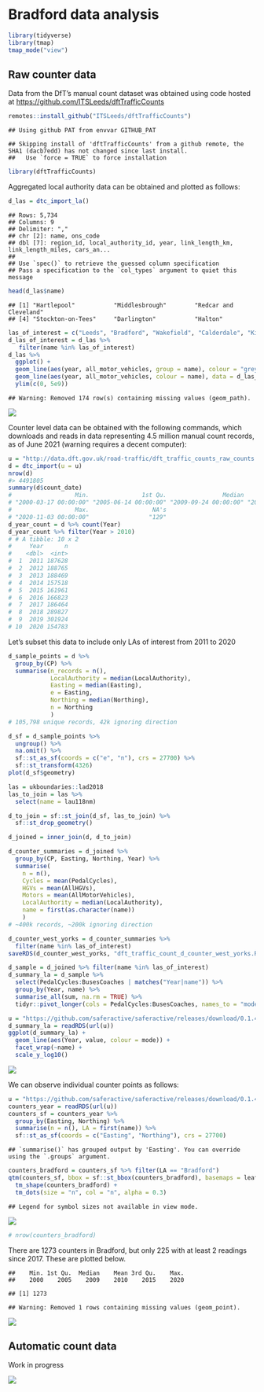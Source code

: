 Bradford data analysis
================

``` r
library(tidyverse)
library(tmap)
tmap_mode("view")
```

## Raw counter data

Data from the DfT’s manual count dataset was obtained using code hosted
at <https://github.com/ITSLeeds/dftTrafficCounts>

``` r
remotes::install_github("ITSLeeds/dftTrafficCounts")
```

    ## Using github PAT from envvar GITHUB_PAT

    ## Skipping install of 'dftTrafficCounts' from a github remote, the SHA1 (dacb7edd) has not changed since last install.
    ##   Use `force = TRUE` to force installation

``` r
library(dftTrafficCounts)
```

Aggregated local authority data can be obtained and plotted as follows:

``` r
d_las = dtc_import_la()
```

    ## Rows: 5,734
    ## Columns: 9
    ## Delimiter: ","
    ## chr [2]: name, ons_code
    ## dbl [7]: region_id, local_authority_id, year, link_length_km, link_length_miles, cars_an...
    ## 
    ## Use `spec()` to retrieve the guessed column specification
    ## Pass a specification to the `col_types` argument to quiet this message

``` r
head(d_las$name)
```

    ## [1] "Hartlepool"           "Middlesbrough"        "Redcar and Cleveland"
    ## [4] "Stockton-on-Tees"     "Darlington"           "Halton"

``` r
las_of_interest = c("Leeds", "Bradford", "Wakefield", "Calderdale", "Kirklees")
d_las_of_interest = d_las %>%
   filter(name %in% las_of_interest)
d_las %>% 
  ggplot() +
  geom_line(aes(year, all_motor_vehicles, group = name), colour = "grey") +
  geom_line(aes(year, all_motor_vehicles, colour = name), data = d_las_of_interest, size = 1.2) +
  ylim(c(0, 5e9))
```

    ## Warning: Removed 174 row(s) containing missing values (geom_path).

![](bradford_files/figure-gfm/cars-1.png)<!-- -->

Counter level data can be obtained with the following commands, which
downloads and reads in data representing 4.5 million manual count
records, as of June 2021 (warning requires a decent computer):

``` r
u = "http://data.dft.gov.uk/road-traffic/dft_traffic_counts_raw_counts.zip"
d = dtc_import(u = u)
nrow(d)
#> 4491805
summary(d$count_date)
#                  Min.               1st Qu.                Median                  Mean               3rd Qu. 
# "2000-03-17 00:00:00" "2005-06-14 00:00:00" "2009-09-24 00:00:00" "2010-06-22 13:06:26" "2015-10-07 00:00:00" 
#                  Max.                  NA's 
# "2020-11-03 00:00:00"                 "129" 
d_year_count = d %>% count(Year)
d_year_count %>% filter(Year > 2010)
# # A tibble: 10 x 2
#     Year      n
#    <dbl>  <int>
#  1  2011 187628
#  2  2012 188765
#  3  2013 188469
#  4  2014 157518
#  5  2015 161961
#  6  2016 166823
#  7  2017 186464
#  8  2018 289827
#  9  2019 301924
# 10  2020 154783
```

Let’s subset this data to include only LAs of interest from 2011 to 2020

``` r
d_sample_points = d %>% 
  group_by(CP) %>% 
  summarise(n_records = n(),
            LocalAuthority = median(LocalAuthority),
            Easting = median(Easting),
            e = Easting,
            Northing = median(Northing),
            n = Northing
            )
# 105,798 unique records, 42k ignoring direction

d_sf = d_sample_points %>% 
  ungroup() %>% 
  na.omit() %>% 
  sf::st_as_sf(coords = c("e", "n"), crs = 27700) %>% 
  sf::st_transform(4326)
plot(d_sf$geometry)

las = ukboundaries::lad2018
las_to_join = las %>% 
  select(name = lau118nm)

d_to_join = sf::st_join(d_sf, las_to_join) %>% 
  sf::st_drop_geometry()

d_joined = inner_join(d, d_to_join)

d_counter_summaries = d_joined %>% 
  group_by(CP, Easting, Northing, Year) %>% 
  summarise(
    n = n(),
    Cycles = mean(PedalCycles),
    HGVs = mean(AllHGVs),
    Motors = mean(AllMotorVehicles),
    LocalAuthority = median(LocalAuthority),
    name = first(as.character(name))
    )
# ~400k records, ~200k ignoring direction

d_counter_west_yorks = d_counter_summaries %>% 
  filter(name %in% las_of_interest)
saveRDS(d_counter_west_yorks, "dft_traffic_count_d_counter_west_yorks.Rds")

d_sample = d_joined %>% filter(name %in% las_of_interest)
d_summary_la = d_sample %>%
  select(PedalCycles:BusesCoaches | matches("Year|name")) %>% 
  group_by(Year, name) %>%
  summarise_all(sum, na.rm = TRUE) %>%
  tidyr::pivot_longer(cols = PedalCycles:BusesCoaches, names_to = "mode")
```

``` r
u = "https://github.com/saferactive/saferactive/releases/download/0.1.4/dft_traffic_counts_d_summary_la.Rds"
d_summary_la = readRDS(url(u))
ggplot(d_summary_la) +
  geom_line(aes(Year, value, colour = mode)) +
  facet_wrap(~name) +
  scale_y_log10()
```

![](bradford_files/figure-gfm/unnamed-chunk-6-1.png)<!-- -->

We can observe individual counter points as follows:

``` r
u = "https://github.com/saferactive/saferactive/releases/download/0.1.4/dft_traffic_count_d_counter_west_yorks.Rds"
counters_year = readRDS(url(u))
counters_sf = counters_year %>% 
  group_by(Easting, Northing) %>% 
  summarise(n = n(), LA = first(name)) %>% 
  sf::st_as_sf(coords = c("Easting", "Northing"), crs = 27700)
```

    ## `summarise()` has grouped output by 'Easting'. You can override using the `.groups` argument.

``` r
counters_bradford = counters_sf %>% filter(LA == "Bradford")
qtm(counters_sf, bbox = sf::st_bbox(counters_bradford), basemaps = leaflet::providers$OpenStreetMap.Mapnik) +
  tm_shape(counters_bradford) +
  tm_dots(size = "n", col = "n", alpha = 0.3) 
```

    ## Legend for symbol sizes not available in view mode.

![](bradford_files/figure-gfm/unnamed-chunk-7-1.png)<!-- -->

``` r
# nrow(counters_bradford)
```

There are 1273 counters in Bradford, but only 225 with at least 2
readings since 2017. These are plotted below.

    ##    Min. 1st Qu.  Median    Mean 3rd Qu.    Max. 
    ##    2000    2005    2009    2010    2015    2020

    ## [1] 1273

    ## Warning: Removed 1 rows containing missing values (geom_point).

![](bradford_files/figure-gfm/unnamed-chunk-8-1.png)<!-- -->

## Automatic count data

Work in progress

![](bradford_files/figure-gfm/pressure-1.png)<!-- -->
